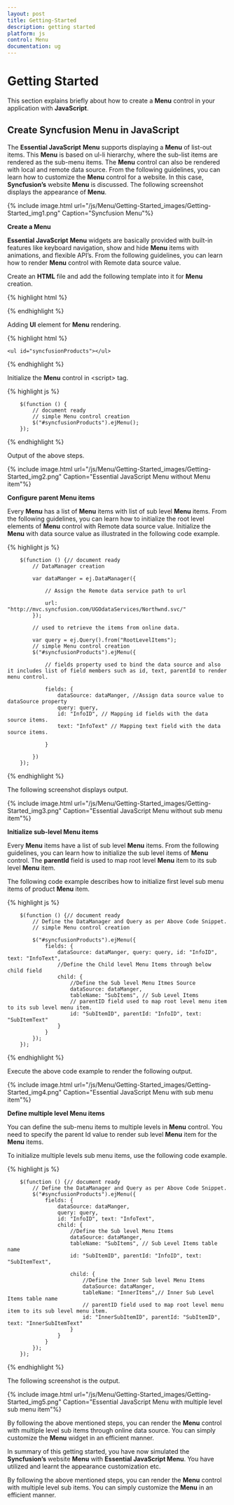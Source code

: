 ```yaml
---
layout: post
title: Getting-Started
description: getting started 
platform: js
control: Menu
documentation: ug
---
```


# Getting Started 

This section explains briefly about how to create a **Menu** control in your application with **JavaScript**.

## Create Syncfusion Menu in JavaScript

The **Essential JavaScript** **Menu** supports displaying a **Menu** of list-out items. This **Menu** is based on ul-li hierarchy, where the sub-list items are rendered as the sub-menu items. The **Menu** control can also be rendered with local and remote data source.  From the following guidelines, you can learn how to customize the **Menu** control for a website. In this case, **Syncfusion’s** website **Menu** is discussed. The following screenshot displays the appearance of **Menu**.



{% include image.html url="/js/Menu/Getting-Started_images/Getting-Started_img1.png" Caption="Syncfusion Menu"%}

**Create a Menu**

**Essential JavaScript** **Menu** widgets are basically provided with built-in features like keyboard navigation, show and hide **Menu** items with animations, and flexible API’s. From the following guidelines, you can learn how to render **Menu** control with Remote data source value.

Create an **HTML** file and add the following template into it for **Menu** creation.

{% highlight html %}

<!DOCTYPE html>
<html>
<head>
    <meta name="viewport" content="width=device-width, initial-scale=1.0" charset="utf-8" />
    <!-- Style sheet for default theme (flat azure) -->
    <link href="http://cdn.syncfusion.com/13.1.0.21/js/web/flat-azure/ej.web.all.min.css" rel="stylesheet" />
    <!--Scripts-->
    <script src="http://cdn.syncfusion.com/js/assets/external/jquery-1.10.2.min.js"></script>
    <script src="http://cdn.syncfusion.com/js/assets/external/jquery.globalize.min.js"> </script>
    <script src="http://cdn.syncfusion.com/js/assets/external/jquery.easing.1.3.min.js"> </script>
    <script src="http://cdn.syncfusion.com/13.1.0.21/js/web/ej.web.all.min.js"></script>
    <!--Add custom scripts here -->
</head>
<body>
    <!-- add menu element here -->
</body>
</html>



{% endhighlight %}


Adding **Ul** element for **Menu** rendering.


{% highlight html %}


    <ul id="syncfusionProducts"></ul>



{% endhighlight %}



Initialize the **Menu** control in &lt;script&gt; tag. 

{% highlight js %}

        $(function () {
            // document ready
            // simple Menu control creation
            $("#syncfusionProducts").ejMenu();
        });
        

{% endhighlight %}



Output of the above steps.

{% include image.html url="/js/Menu/Getting-Started_images/Getting-Started_img2.png" Caption="Essential JavaScript Menu without  Menu item"%}

**Configure parent Menu items**

Every **Menu** has a list of **Menu** items with list of sub level **Menu** items. From the following guidelines, you can learn how to initialize the root level elements of **Menu** control with Remote data source value.  Initialize the **Menu** with data source value as illustrated in the following code example. 

{% highlight js %}


        $(function () {// document ready
            // DataManager creation

            var dataManger = ej.DataManager({

                // Assign the Remote data service path to url

                url: "http://mvc.syncfusion.com/UGOdataServices/Northwnd.svc/"
            });

            // used to retrieve the items from online data.

            var query = ej.Query().from("RootLevelItems");
            // simple Menu control creation
            $("#syncfusionProducts").ejMenu({

                // fields property used to bind the data source and also it includes list of field members such as id, text, parentId to render menu control. 

                fields: {
                    dataSource: dataManger, //Assign data source value to dataSource property
                    query: query,
                    id: "InfoID", // Mapping id fields with the data source items.
                    text: "InfoText" // Mapping text field with the data source items.

                }

            })
        });


{% endhighlight %}



The following screenshot displays output.

{% include image.html url="/js/Menu/Getting-Started_images/Getting-Started_img3.png" Caption="Essential JavaScript Menu without  sub menu item"%}

**Initialize sub-level Menu items**

Every **Menu** items have a list of sub level **Menu** items. From the following guidelines, you can learn how to initialize the sub level items of **Menu** control. The **parentId** field is used to map root level **Menu** item to its sub level **Menu** item.								

The following code example describes how to initialize first level sub menu items of product **Menu** item.

{% highlight js %}


        $(function () {// document ready
            // Define the DataManager and Query as per Above Code Snippet.
            // simple Menu control creation

            $("#syncfusionProducts").ejMenu({
                fields: {
                    dataSource: dataManger, query: query, id: "InfoID", text: "InfoText",
                    //Define the Child level Menu Items through below child field
                    child: {
                        //Define the Sub level Menu Itmes Source
                        dataSource: dataManger,
                        tableName: "SubItems", // Sub Level Items
                        // parentID field used to map root level menu item to its sub level menu item.
                        id: "SubItemID", parentId: "InfoID", text: "SubItemText"
                    }
                }
            });
        });


{% endhighlight %}



Execute the above code example to render the following output.



{% include image.html url="/js/Menu/Getting-Started_images/Getting-Started_img4.png" Caption="Essential JavaScript Menu with sub menu item"%}

**Define multiple level Menu items**

You can define the sub-menu items to multiple levels in **Menu** control. You need to specify the parent Id value to render sub level **Menu** item for the **Menu** items.

To initialize multiple levels sub menu items, use the following code example.


{% highlight js %}


        $(function () {// document ready
            // Define the DataManager and Query as per Above Code Snippet.
            $("#syncfusionProducts").ejMenu({
                fields: {
                    dataSource: dataManger,
                    query: query,
                    id: "InfoID", text: "InfoText",
                    child: {
                        //Define the Sub level Menu Items
                        dataSource: dataManger,
                        tableName: "SubItems", // Sub Level Items table name
                        id: "SubItemID", parentId: "InfoID", text: "SubItemText",

                        child: {
                            //Define the Inner Sub level Menu Items
                            dataSource: dataManger,
                            tableName: "InnerItems",// Inner Sub Level Items table name
                            // parentID field used to map root level menu item to its sub level menu item.
                            id: "InnerSubItemID", parentId: "SubItemID", text: "InnerSubItemText"
                        }
                    }
                }
            });
        });


{% endhighlight %}



The following screenshot is the output.



{% include image.html url="/js/Menu/Getting-Started_images/Getting-Started_img5.png" Caption="Essential JavaScript Menu with multiple level  sub menu item"%}

By following the above mentioned steps, you can render the **Menu** control with multiple level sub items through online data source. You can simply customize the **Menu** widget in an efficient manner.

In summary of this getting started, you have now simulated the **Syncfusion’s** website **Menu** with **Essential JavaScript Menu**. You have utilized and learnt the appearance customization etc.  

By following the above mentioned steps, you can render the **Menu** control with multiple level sub items. You can simply customize the **Menu** in an efficient manner.

